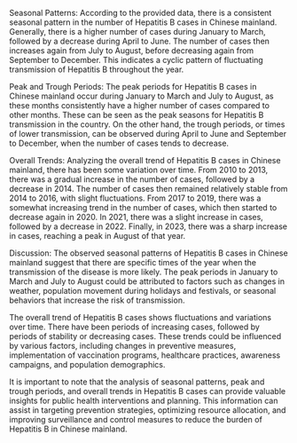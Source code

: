 Seasonal Patterns:
According to the provided data, there is a consistent seasonal pattern in the number of Hepatitis B cases in Chinese mainland. Generally, there is a higher number of cases during January to March, followed by a decrease during April to June. The number of cases then increases again from July to August, before decreasing again from September to December. This indicates a cyclic pattern of fluctuating transmission of Hepatitis B throughout the year.

Peak and Trough Periods:
The peak periods for Hepatitis B cases in Chinese mainland occur during January to March and July to August, as these months consistently have a higher number of cases compared to other months. These can be seen as the peak seasons for Hepatitis B transmission in the country. On the other hand, the trough periods, or times of lower transmission, can be observed during April to June and September to December, when the number of cases tends to decrease.

Overall Trends:
Analyzing the overall trend of Hepatitis B cases in Chinese mainland, there has been some variation over time. From 2010 to 2013, there was a gradual increase in the number of cases, followed by a decrease in 2014. The number of cases then remained relatively stable from 2014 to 2016, with slight fluctuations. From 2017 to 2019, there was a somewhat increasing trend in the number of cases, which then started to decrease again in 2020. In 2021, there was a slight increase in cases, followed by a decrease in 2022. Finally, in 2023, there was a sharp increase in cases, reaching a peak in August of that year.

Discussion:
The observed seasonal patterns of Hepatitis B cases in Chinese mainland suggest that there are specific times of the year when the transmission of the disease is more likely. The peak periods in January to March and July to August could be attributed to factors such as changes in weather, population movement during holidays and festivals, or seasonal behaviors that increase the risk of transmission.

The overall trend of Hepatitis B cases shows fluctuations and variations over time. There have been periods of increasing cases, followed by periods of stability or decreasing cases. These trends could be influenced by various factors, including changes in preventive measures, implementation of vaccination programs, healthcare practices, awareness campaigns, and population demographics.

It is important to note that the analysis of seasonal patterns, peak and trough periods, and overall trends in Hepatitis B cases can provide valuable insights for public health interventions and planning. This information can assist in targeting prevention strategies, optimizing resource allocation, and improving surveillance and control measures to reduce the burden of Hepatitis B in Chinese mainland.
